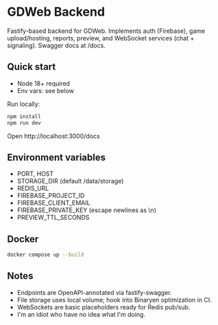 # GDWeb Backend

Fastify-based backend for GDWeb. Implements auth (Firebase), game upload/hosting, reports, preview, and WebSocket services (chat + signaling). Swagger docs at /docs.

## Quick start

- Node 18+ required
- Env vars: see below

Run locally:

```bash
npm install
npm run dev
```

Open http://localhost:3000/docs

## Environment variables

- PORT, HOST
- STORAGE_DIR (default /data/storage)
- REDIS_URL
- FIREBASE_PROJECT_ID
- FIREBASE_CLIENT_EMAIL
- FIREBASE_PRIVATE_KEY (escape newlines as \n)
- PREVIEW_TTL_SECONDS

## Docker

```bash
docker compose up --build
```

## Notes

- Endpoints are OpenAPI-annotated via fastify-swagger.
- File storage uses local volume; hook into Binaryen optimization in CI.
- WebSockets are basic placeholders ready for Redis pub/sub.
- I'm an idiot who have no idea what I'm doing.